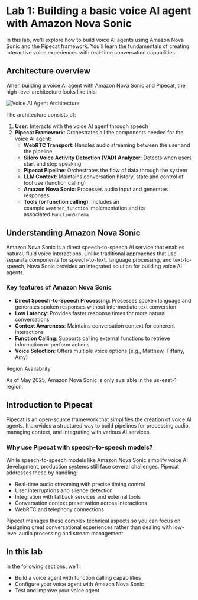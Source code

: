 # Lab 1: Building a basic voice AI agent with Amazon Nova Sonic

In this lab, we'll explore how to build voice AI agents using Amazon Nova Sonic and the Pipecat framework. You'll learn the fundamentals of creating interactive voice experiences with real-time conversation capabilities.

## Architecture overview

When building a voice AI agent with Amazon Nova Sonic and Pipecat, the high-level architecture looks like this:

![Voice AI Agent Architecture](https://static.us-east-1.prod.workshops.aws/public/80e2f4fb-7fe5-4c2c-88fb-fb5de05b1533/static/images/voice-ai-architecture.png)

The architecture consists of:

1. **User**: Interacts with the voice AI agent through speech
2. **Pipecat Framework**: Orchestrates all the components needed for the voice AI agent:
    - **WebRTC Transport**: Handles audio streaming between the user and the pipeline
    - **Silero Voice Activity Detection (VAD) Analyzer**: Detects when users start and stop speaking
    - **Pipecat Pipeline**: Orchestrates the flow of data through the system
    - **LLM Context**: Maintains conversation history, state and control of tool use (function calling)
    - **Amazon Nova Sonic**: Processes audio input and generates responses
    - **Tools (or function calling)**: Includes an example `weather_function` implementation and its associated `FunctionSchema`

## Understanding Amazon Nova Sonic

Amazon Nova Sonic is a direct speech-to-speech AI service that enables natural, fluid voice interactions. Unlike traditional approaches that use separate components for speech-to-text, language processing, and text-to-speech, Nova Sonic provides an integrated solution for building voice AI agents.

### Key features of Amazon Nova Sonic

- **Direct Speech-to-Speech Processing**: Processes spoken language and generates spoken responses without intermediate text conversion
- **Low Latency**: Provides faster response times for more natural conversations
- **Context Awareness**: Maintains conversation context for coherent interactions
- **Function Calling**: Supports calling external functions to retrieve information or perform actions
- **Voice Selection**: Offers multiple voice options (e.g., Matthew, Tiffany, Amy)

Region Availability

As of May 2025, Amazon Nova Sonic is only available in the us-east-1 region.

## Introduction to Pipecat

Pipecat is an open-source framework that simplifies the creation of voice AI agents. It provides a structured way to build pipelines for processing audio, managing context, and integrating with various AI services.

### Why use Pipecat with speech-to-speech models?

While speech-to-speech models like Amazon Nova Sonic simplify voice AI development, production systems still face several challenges. Pipecat addresses these by handling:

- Real-time audio streaming with precise timing control
- User interruptions and silence detection
- Integration with fallback services and external tools
- Conversation context preservation across interactions
- WebRTC and telephony connections

Pipecat manages these complex technical aspects so you can focus on designing great conversational experiences rather than dealing with low-level audio processing and stream management.

## In this lab

In the following sections, we'll:

- Build a voice agent with function calling capabilities
- Configure your voice agent with Amazon Nova Sonic
- Test and improve your voice agent
